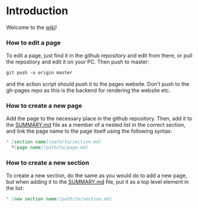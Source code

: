 # Introduction

Welcome to the [wiki](https://mlvqc.github.io/wiki)!

### How to edit a page

To edit a page, just find it in the github repository and edit from there, or pull the repostiory and edit it on your PC. Then push to master:

```markdown 
git push -u origin master
```

and the action script should push it to the pages website. Don't push to the gh-pages repo as this is the backend for rendering the website etc. 

### How to create a new page

Add the page to the necessary place in the github repository. Then, add it to the [SUMMARY.md](SUMMARY.md) file as a member of a nested list in the correct section, and link the page name to the page itself using the following syntax: 

```markdown
* [section name](path/to/section.md)
  *[page name](path/to/page.md)
```

### How to create a new section 

To create a new section, do the same as you would do to add a new page, but when adding it to the [SUMMARY.md](SUMMARY.md) file, put it as a top level element in the list: 

```markdown
* [new section name](path/to/section.md)
```
